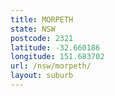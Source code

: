 ```yaml
---
title: MORPETH
state: NSW
postcode: 2321
latitude: -32.660186
longitude: 151.683702
url: /nsw/morpeth/
layout: suburb
---
```

